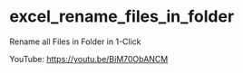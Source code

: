 # excel_rename_files_in_folder
Rename all Files in Folder in 1-Click

YouTube:
https://youtu.be/BiM70ObANCM
